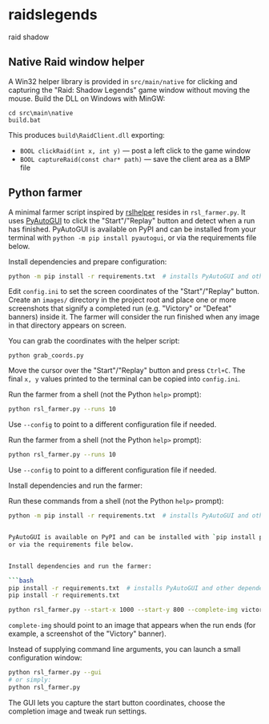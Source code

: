 # raidslegends
raid shadow

## Native Raid window helper

A Win32 helper library is provided in `src/main/native` for clicking and
capturing the "Raid: Shadow Legends" game window without moving the mouse.
Build the DLL on Windows with MinGW:

```
cd src\main\native
build.bat
```

This produces `build\RaidClient.dll` exporting:

- `BOOL clickRaid(int x, int y)` — post a left click to the game window
- `BOOL captureRaid(const char* path)` — save the client area as a BMP file

## Python farmer

A minimal farmer script inspired by [rslhelper](https://github.com/KSPOG/rslhelper)
resides in `rsl_farmer.py`. It uses [PyAutoGUI](https://pyautogui.readthedocs.io/)
to click the "Start"/"Replay" button and detect when a run has finished.
PyAutoGUI is available on PyPI and can be installed from your terminal with
`python -m pip install pyautogui`, or via the requirements file below.

Install dependencies and prepare configuration:

```bash
python -m pip install -r requirements.txt  # installs PyAutoGUI and other dependencies
```

Edit `config.ini` to set the screen coordinates of the "Start"/"Replay" button.
Create an `images/` directory in the project root and place one or more screenshots
that signify a completed run (e.g. "Victory" or "Defeat" banners) inside it. The
farmer will consider the run finished when any image in that directory appears on screen.

You can grab the coordinates with the helper script:

```
python grab_coords.py
```

Move the cursor over the "Start"/"Replay" button and press `Ctrl+C`. The final
`x, y` values printed to the terminal can be copied into `config.ini`.

Run the farmer from a shell (not the Python `help>` prompt):

```bash
python rsl_farmer.py --runs 10
```

Use `--config` to point to a different configuration file if needed.

Run the farmer from a shell (not the Python `help>` prompt):

```bash
python rsl_farmer.py --runs 10
```

Use `--config` to point to a different configuration file if needed.

Install dependencies and run the farmer:

Run these commands from a shell (not the Python `help>` prompt):

```bash
python -m pip install -r requirements.txt  # installs PyAutoGUI and other dependencies


PyAutoGUI is available on PyPI and can be installed with `pip install pyautogui`
or via the requirements file below.


Install dependencies and run the farmer:

```bash
pip install -r requirements.txt  # installs PyAutoGUI and other dependencies
pip install -r requirements.txt

python rsl_farmer.py --start-x 1000 --start-y 800 --complete-img victory.png --runs 10
```

`complete-img` should point to an image that appears when the run ends (for example, a
screenshot of the "Victory" banner).

Instead of supplying command line arguments, you can launch a small
configuration window:

```bash
python rsl_farmer.py --gui
# or simply:
python rsl_farmer.py
```

The GUI lets you capture the start button coordinates, choose the completion
image and tweak run settings.


